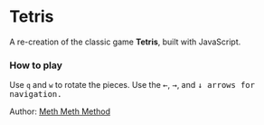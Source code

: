# Tetris
A re-creation of the classic game **Tetris**, built with JavaScript.

### How to play
Use `q` and `w` to rotate the pieces. Use the <kbd>&#8592;</kbd>, <kbd>&#8594;</kbd>, and <kbd>&#8595;<kbd> arrows for navigation.

Author: [Meth Meth Method](https://meth.js.org)
